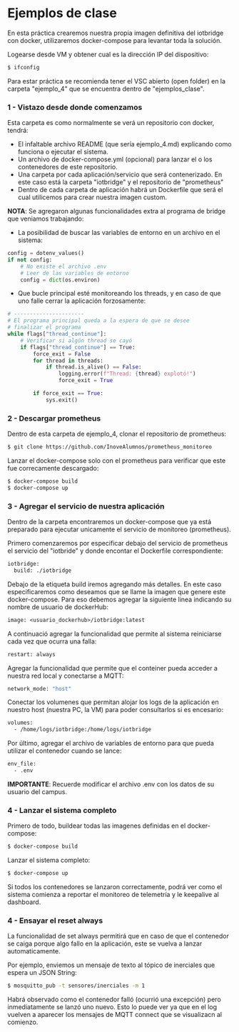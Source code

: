 # Ejemplos de clase

En esta práctica crearemos nuestra propia imagen definitiva del iotbridge con docker, utilizaremos docker-compose para levantar toda la solución.

Logearse desde VM y obtener cual es la dirección IP del dispositivo:
```sh
$ ifconfig
```

Para estar práctica se recomienda tener el VSC abierto (open folder) en la carpeta "ejemplo_4" que se encuentra dentro de "ejemplos_clase".


### 1 - Vistazo desde donde comenzamos
Esta carpeta es como normalmente se verá un repositorio con docker, tendrá:
- El infaltable archivo README (que sería ejemplo_4.md) explicando como funciona o ejecutar el sistema.
- Un archivo de docker-compose.yml (opcional) para lanzar el o los contenedores de este repositorio.
- Una carpeta por cada aplicación/servicio que será contenerizado. En este caso está la carpeta "iotbridge" y el repositorio de "prometheus"
- Dentro de cada carpeta de aplicación habrá un Dockerfile que será el cual utilicemos para crear nuestra imagen custom.

__NOTA__: Se agregaron algunas funcionalidades extra al programa de bridge que veniamos trabajando:
- La posibilidad de buscar las variables de entorno en un archivo en el sistema:
```python
config = dotenv_values()
if not config:
    # No existe el archivo .env
    # Leer de las variables de entorno
    config = dict(os.environ)
```
- Que bucle principal esté monitoreando los threads, y en caso de que uno falle cerrar la aplicación forzosamente:
```python
# ----------------------
# El programa principal queda a la espera de que se desee
# finalizar el programa
while flags["thread_continue"]:
    # Verificar si algún thread se cayó
    if flags["thread_continue"] == True:
        force_exit = False
        for thread in threads:
            if thread.is_alive() == False:
                logging.error(f"Thread: {thread} explotó!")
                force_exit = True

        if force_exit == True:
            sys.exit()
```

### 2 - Descargar prometheus
Dentro de esta carpeta de ejemplo_4, clonar el repositorio de prometheus:
```sh
$ git clone https://github.com/InoveAlumnos/prometheus_monitoreo
```

Lanzar el docker-compose solo con el prometheus para verificar que este fue correcamente descargado:
```sh
$ docker-compose build
$ docker-compose up
```

### 3 - Agregar el servicio de nuestra aplicación
Dentro de la carpeta encontraremos un docker-compose que ya está preparado para ejecutar unicamente el servicio de monitoreo (prometheus).

Primero comenzaremos por especificar debajo del servicio de prometheus el servicio del "iotbride" y donde encontar el Dockerfile correspondiente:
```Dockerfile
iotbridge:
  build: ./iotbridge
```

Debajo de la etiqueta build iremos agregando más detalles. En este caso especificaremos como deseamos que se llame la imagen que genere este docker-compose. Para eso debemos agregar la siguiente linea indicando su nombre de usuario de dockerHub:
```Dockerfile
image: <usuario_dockerhub>/iotbridge:latest
```

A continuació agregar la funcionalidad que permite al sistema reiniciarse cada vez que ocurra una falla:
```Dockerfile
restart: always
```

Agregar la funcionalidad que permite que el conteiner pueda acceder a nuestra red local y conectarse a MQTT:
```Dockerfile
network_mode: "host"
```

Conectar los volumenes que permitan alojar los logs de la aplicación en nuestro host (nuestra PC, la VM) para poder consultarlos si es encesario:
```Dockerfile
volumes: 
  - /home/logs/iotbridge:/home/logs/iotbridge
```

Por último, agregar el archivo de variables de entorno para que pueda utilizar el contenedor cuando se lance:
```Dockerfile
env_file:
  - .env
```

__IMPORTANTE__: Recuerde modificar el archivo .env con los datos de su usuario del campus.


### 4 - Lanzar el sistema completo
Primero de todo, buildear todas las imagenes definidas en el docker-compose:
```sh
$ docker-compose build
```

Lanzar el sistema completo:
```sh
$ docker-compose up
```

Si todos los contenedores se lanzaron correctamente, podrá ver como el sistema comienza a reportar el monitoreo de telemetría y le keepalive al dashboard.


### 4 - Ensayar el reset always
La funcionalidad de set always permitirá que en caso de que el contenedor se caiga porque algo fallo en la aplicación, este se vuelva a lanzar automaticamente.

Por ejemplo, enviemos un mensaje de texto al tópico de inerciales que espera un JSON String:
```sh
$ mosquitto_pub -t sensores/inerciales -m 1
```

Habrá observado como el contenedor falló (ocurrió una excepción) pero inmediatamente se lanzó uno nuevo. Esto lo puede ver ya que en el log vuelven a aparecer los mensajes de MQTT connect que se visualizacn al comienzo.